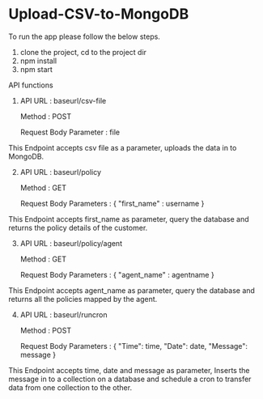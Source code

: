 # Upload-CSV-to-MongoDB

To run the app please follow the below steps.

1. clone the project, cd to the project dir
2. npm install
3. npm start

API functions 

1. API URL : baseurl/csv-file
   
   Method : POST 
   
   Request Body Parameter : file
  
  This Endpoint accepts csv file as a parameter, uploads the data in to MongoDB.

2. API URL : baseurl/policy
   
   Method : GET
   
   Request Body Parameters : 
   {
       "first_name" : username
   }
  
  This Endpoint accepts first_name as parameter, query the database and returns the policy details of the customer.
   
3. API URL : baseurl/policy/agent
   
   Method : GET
   
   Request Body Parameters : 
   {
       "agent_name" : agentname
   }
   
  This Endpoint accepts agent_name as parameter, query the database and returns all the policies mapped by the agent.
  
4.  API URL : baseurl/runcron
   
    Method : POST
   
    Request Body Parameters : 
    {
      "Time": time,
      "Date": date,
      "Message": message
    }
   
   This Endpoint accepts time, date and message as parameter, Inserts the message in to a collection on a database and schedule a cron to transfer data from one collection to the  other.
  
 
